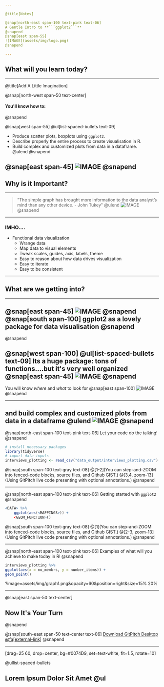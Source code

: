 ```yaml
---

@title[Notes]

@snap[north-east span-100 text-pink text-06]
A Gentle Intro to **```ggplot2```**
@snapend
@snap[east span-55]
![IMAGE](assets/img/logo.png)
@snapend

---
```

## What will you learn today?

---
@title[Add A Little Imagination]

@snap[north-west span-50 text-center]
#### You'll know how to:
@snapend

@snap[west span-55]
@ul[list-spaced-bullets text-09]
- Produce scatter plots, boxplots using ```ggplot2```. </br>
- Describe properly the entire process to create visualisation in R. </br>
- Build complex and customized plots from data in a dataframe. </br>
@ulend
@snapend

@snap[east span-45]
![IMAGE](assets/img/objectives.gif)
@snapend
---

## Why is it Important?

---

> "The simple graph has brought more information to the data analyst’s mind than any other device. - John Tukey"
@ulend
![IMAGE](assets/img/Tukey.jpg)
@snapend

---

### IMHO....
* Functional data visualization
	* Wrange data
	* Map data to visual elements
	* Tweak scales, guides, axis, labels, theme
	* Easy to reason about how data drives visualization
	* Easy to iterate
	* Easy to be consistent

---

## What are we getting into?

---
@snap[east span-45]
![IMAGE](assets/img/hex-ggplot2.png)
@snapend
@snap[south span-100]
ggplot2 as a lovely package for data visualisation
@snapend
---
@snapend

@snap[west span-100]
@ul[list-spaced-bullets text-09]
Its a huge package: tons of functions....but it's very well organized
@snap[east span-45]
![IMAGE](assets/img/hex-ggplot2.png)
@snapend
---

You will know _where_ and _what_ to look for
@snap[east span-100]
![IMAGE](assets/img/poppins-bag.gif)
@snapend

---
and build complex and customized plots from data in a dataframe
@ulend
![IMAGE](assets/img/poppins-bag-kids.gif)
@snapend
---
@snap[north-east span-100 text-pink text-06]
Let your code do the talking!
@snapend

```r zoom-18
# install necessary packages
library(tidyverse)
# import data inputs
interviews_plotting <- read_csv("data_output/interviews_plotting.csv")
```

@snap[south span-100 text-gray text-08]
@[1-2](You can step-and-ZOOM into fenced-code blocks, source files, and Github GIST.)
@[3,4, zoom-13](Using GitPitch live code presenting with optional annotations.)
@snapend


---


@snap[north-east span-100 text-pink text-06]
Getting started with ```ggplot2```
@snapend

```r zoom-18
<DATA> %>%
    ggplot(aes(<MAPPINGS>)) +
    <GEOM_FUNCTION>()
```

@snap[south span-100 text-gray text-08]
@[1](You can step-and-ZOOM into fenced-code blocks, source files, and Github GIST.)
@[2-3, zoom-13](Using GitPitch live code presenting with optional annotations.)
@snapend


---

@snap[north-east span-100 text-pink text-06]
Examples of what will you achieve to make today in R!
@snapend

```r zoom-18
interviews_plotting %>%
ggplot(aes(x = no_membrs, y = number_items)) +
geom_point()
```
?image=assets/img/graph1.png&opacity=60&position=right&size=15% 20%

---

@snap[east span-50 text-center]
## Now It's **Your** Turn
@snapend

@snap[south-east span-50 text-center text-06]
[Download GitPitch Desktop @fa[external-link]](https://gitpitch.com/docs/getting-started/tutorial/)
@snapend


---
[drag=25 60, drop=center, bg=#0074D9, set=text-white, fit=1.5, rotate=10]

@ullist-spaced-bullets

Lorem
Ipsum
Dolor
Sit Amet @ul
---